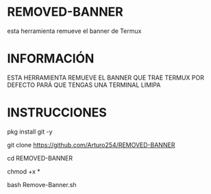 # REMOVED-BANNER
esta herramienta remueve el banner de Termux

# INFORMACIÓN

ESTA HERRAMIENTA REMUEVE EL BANNER QUE TRAE TERMUX POR DEFECTO
PARÁ QUE TENGAS UNA TERMINAL LIMIPA

# INSTRUCCIONES

 pkg install git -y

git clone https://github.com/Arturo254/REMOVED-BANNER

cd REMOVED-BANNER

chmod +x *

bash Remove-Banner.sh
